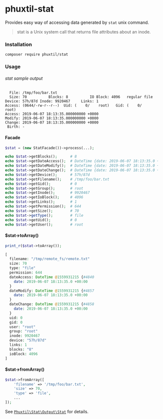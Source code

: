 # phuxtil-stat

Provides easy way of accessing data generated by `stat` unix command.

> stat is a Unix system call that returns file attributes about an inode.

### Installation

```
composer require phuxtil/stat
```

### Usage

###### stat sample output
```
  File: /tmp/foo/bar.txt
  Size: 70        	Blocks: 8          IO Block: 4096   regular file
Device: 57h/87d	Inode: 9920467     Links: 1
Access: (0644/-rw-r--r--)  Uid: (    0/    root)   Gid: (    0/    root)
Access: 2019-06-07 18:13:35.000000000 +0000
Modify: 2019-06-07 18:13:35.000000000 +0000
Change: 2019-06-07 18:13:35.000000000 +0000
 Birth: -
``` 


#### Facade
```php
$stat = (new StatFacade())->process(...);

echo $stat->getBlocks();      # 8
echo $stat->getDateAccess();  # DateTime {date: 2019-06-07 18:13:35.0 +00:00}
echo $stat->getDateModify();  # DateTime {date: 2019-06-07 18:13:35.0 +00:00}
echo $stat->getDateChange();  # DateTime {date: 2019-06-07 18:13:35.0 +00:00}
echo $stat->getDevice();      # 57h/87d
echo $stat->getFilename();    # /tmp/foo/bar.txt
echo $stat->getGid();         # 0
echo $stat->getGroup();       # root
echo $stat->getInode();       # 9920467
echo $stat->getIoBlock();     # 4096
echo $stat->getLinks();       # 1
echo $stat->getPermission();  # 644
echo $stat->getSize();        # 70
echo $stat->getType();        # file
echo $stat->getUid();         # 0
echo $stat->getUser();        # root
```

#### $stat->toArray()
```php
print_r($stat->toArray());
```

```php
[
  filename: "/tmp/remote_fs/remote.txt"
  size: 70
  type: "file"
  permission: 644
  dateAccess: DateTime @1559931215 {#4840
    date: 2019-06-07 18:13:35.0 +00:00
  }
  dateModify: DateTime @1559931215 {#4857
    date: 2019-06-07 18:13:35.0 +00:00
  }
  dateChange: DateTime @1559931215 {#4858
    date: 2019-06-07 18:13:35.0 +00:00
  }
  uid: 0
  gid: 0
  user: "root"
  group: "root"
  inode: 9920467
  device: "57h/87d"
  links: 1
  blocks: "8"
  ioBlock: 4096
]
```


#### $stat->fromArray()
```php
$stat->fromArray([
    'filename' => '/tmp/foo/bar.txt',
    'size' => 70,
    'type' => 'file',
    ...
]);
```


See [`Phuxtil\Stat\Output\Stat`](https://github.com/oliwierptak/php-stat-output/blob/master/src/Stat/Output/Stat.php) for details.

